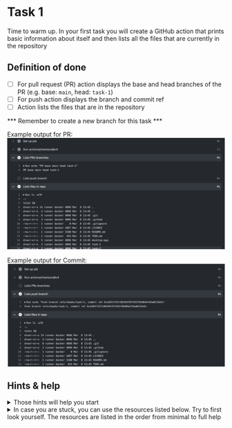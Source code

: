 # Task 1

Time to warm up. In your first task you will create a GitHub action that prints basic information about itself and then lists all the files that are currently in the repository

## Definition of done

- [ ] For pull request (PR) action displays the base and head branches of the PR (e.g. base: `main`, head: `task-1`)
- [ ] For push action displays the branch and commit ref 
- [ ] Action lists the files that are in the repository

*** Remember to create a new branch for this task ***

Example output for PR:
![Job 1 result](../img/job1-pr.png)

Example output for Commit:
![Job 1 result](../img/job1-push.png)

## Hints & help

<details>
<summary> Those hints will help you start</summary>

- [Github context](https://docs.github.com/en/actions/learn-github-actions/contexts#github-context) - provides information about the GitHub job and event
- [ENV variables provided by GitHub](https://docs.github.com/en/actions/learn-github-actions/variables#default-environment-variables)
- Use `push` and `pull_request` event triggers - [other events](https://docs.github.com/en/actions/using-workflows/events-that-trigger-workflows)
- Use linux os - [operating systems](https://docs.github.com/en/actions/using-github-hosted-runners/about-github-hosted-runners/about-github-hosted-runners#standard-github-hosted-runners-for-public-repositories)
- Basic GitHub action template in [templates](./templates) folder
- Before listing files, first checkout the code `actions/checkout@v4`
- [Action workflow syntax](https://docs.github.com/en/actions/learn-github-actions/understanding-github-actions#create-an-example-workflow)
- [Quickstart](https://docs.github.com/en/actions/quickstart)
</details>

<details>
<summary>In case you are stuck, you can use the resources listed below. Try to first look yourself. The resources are listed in the order from minimal to full help</summary>

1. [Understanding GitHub Actions](https://docs.github.com/en/actions/learn-github-actions/understanding-github-actions)
2. [PR with ready solution](https://github.com/Ubax/github-actions-kata/pull/1)
</details>
